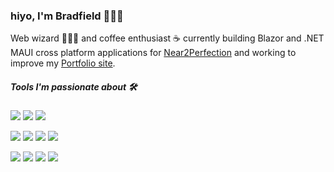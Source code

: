 ### hiyo, I'm Bradfield 👨🏼‍💻


Web wizard 🧙🏻‍♂️ and coffee enthusiast ☕️ currently building Blazor and .NET MAUI cross platform applications for [Near2Perfection](https://linktr.ee/CarmenMcDonald) and working to improve my [Portfolio site](https://myportfolioblog.azurewebsites.net/).

##### Tools I'm passionate about 🛠

![](https://img.shields.io/badge/.NET-Csharp-%2315C213)
![](https://img.shields.io/badge/.NET-Blazor-%2341B883)
![](https://img.shields.io/badge/.NET-MAUI-%23000)

![](https://img.shields.io/badge/MS-Azure-%232F74C0)
![](https://img.shields.io/badge/JavaScript-TypeScript-%232F74C0)
![](https://img.shields.io/badge/CSS-tailwindcss-%234c0cf1)
![](https://img.shields.io/badge/MVC-Mode-View-Controller-%2361DBFB)

![](https://img.shields.io/badge/JavaScript-React-%2361DBFB)
![](https://img.shields.io/badge/JavaScript-(ES6+)-%2341B883)
![](https://img.shields.io/badge/NHibernate-ORM-%2389CEF2)
![](https://img.shields.io/badge/QueryLanguage-SQLServer-%23e535ab)
